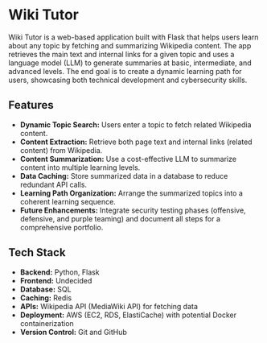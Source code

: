 # Wiki Tutor

Wiki Tutor is a web-based application built with Flask that helps users learn about any topic by fetching and summarizing Wikipedia content. The app retrieves the main text and internal links for a given topic and uses a language model (LLM) to generate summaries at basic, intermediate, and advanced levels. The end goal is to create a dynamic learning path for users, showcasing both technical development and cybersecurity skills.

## Features

- **Dynamic Topic Search:** Users enter a topic to fetch related Wikipedia content.
- **Content Extraction:** Retrieve both page text and internal links (related content) from Wikipedia.
- **Content Summarization:** Use a cost-effective LLM to summarize content into multiple learning levels.
- **Data Caching:** Store summarized data in a database to reduce redundant API calls.
- **Learning Path Organization:** Arrange the summarized topics into a coherent learning sequence.
- **Future Enhancements:** Integrate security testing phases (offensive, defensive, and purple teaming) and document all steps for a comprehensive portfolio.

## Tech Stack

- **Backend:** Python, Flask
- **Frontend:** Undecided
- **Database:** SQL
- **Caching:** Redis 
- **APIs:** Wikipedia API (MediaWiki API) for fetching data
- **Deployment:** AWS (EC2, RDS, ElastiCache) with potential Docker containerization
- **Version Control:** Git and GitHub

